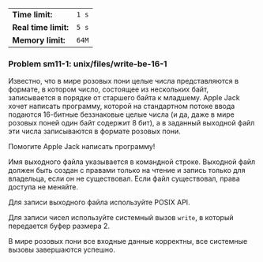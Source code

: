 |                      |       |
|----------------------|-------|
| **Time limit:**      | `1 s` |
| **Real time limit:** | `5 s` |
| **Memory limit:**    | `64M` |


### Problem sm11-1: unix/files/write-be-16-1

Известно, что в мире розовых пони целые числа представляются в
формате, в котором число, состоящее из нескольких байт,
записывается в порядке от старшего байта к младшему. Apple Jack
хочет написать программу, которой на стандартном потоке ввода
подаются 16-битные беззнаковые целые числа (и да, даже в мире
розовых поней один байт содержит 8 бит), а в заданный выходной
файл эти числа записываются в формате розовых пони.

Помогите Apple Jack написать программу!

Имя выходного файла указывается в командной строке. Выходной файл
должен быть создан с правами только на чтение и запись только для
владельца, если он не существовал. Если файл существовал, права
доступа не меняйте.

Для записи выходного файла используйте POSIX API.

Для записи чисел используйте системный вызов `write`, в который
передается буфер размера 2.

В мире розовых пони все входные данные корректны, все системные
вызовы завершаются успешно.

